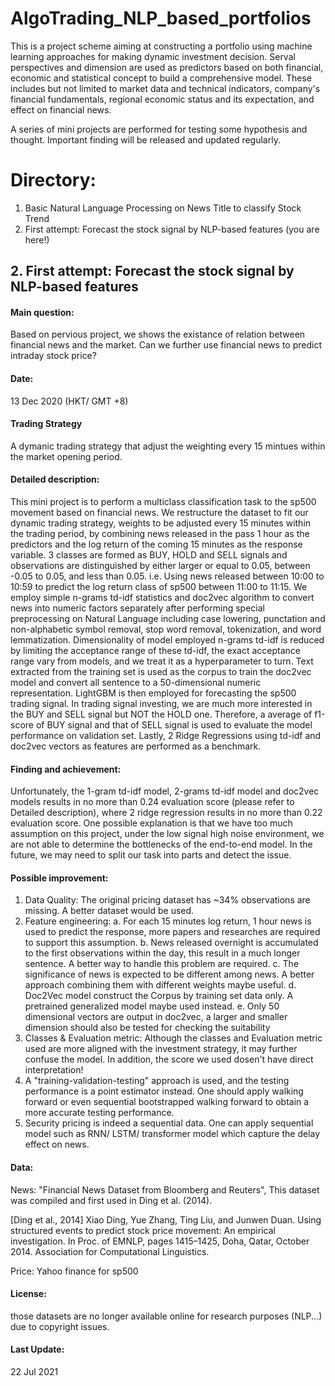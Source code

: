 # AlgoTrading_NLP_based_portfolios
This is a project scheme aiming at constructing a portfolio using machine learning approaches for making dynamic investment decision. Serval perspectives and dimension are used as predictors based on both financial, economic and statistical concept to build a comprehensive model. These includes but not limited to market data and technical indicators, company's financial fundamentals, regional economic status and its expectation, and effect on financial news. 

A series of mini projects are performed for testing some hypothesis and thought. Important finding will be released and updated regularly. 


# Directory:
1. Basic Natural Language Processing on News Title to classify Stock Trend
2. First attempt: Forecast the stock signal by NLP-based features (you are here!)


## 2. First attempt: Forecast the stock signal by NLP-based features
#### Main question: 
Based on pervious project, we shows the existance of relation between financial news and the market. Can we further use financial news to 
predict intraday stock price?

#### Date: 
13 Dec 2020 (HKT/ GMT +8)

#### Trading Strategy
A dymanic trading strategy that adjust the weighting every 15 mintues within the market opening period. 

#### Detailed description: 
This mini project is to perform a multiclass classification task to the sp500 movement based on financial news. We restructure the dataset to fit our dynamic trading strategy, weights to be adjusted every 15 minutes within the trading period, by combining news released in the pass 1 hour as the predictors and the log return of the coming 15 minutes as the response variable. 3 classes are formed as BUY, HOLD and SELL signals and observations are distinguished by either larger or equal to 0.05, between -0.05 to 0.05, and less than 0.05. i.e. Using news released between 10:00 to 10:59 to predict the log return class of sp500 between 11:00 to 11:15. We employ simple n-grams td-idf statistics and doc2vec algorithm to convert news into numeric factors separately after performing special preprocessing on Natural Language including case lowering, punctation and non-alphabetic symbol removal, 
stop word removal, tokenization, and word lemmatization. Dimensionality of model employed n-grams td-idf is reduced by limiting the acceptance range of these td-idf, the exact acceptance range vary from models, and we treat it as a hyperparameter to turn. Text extracted from the training set is used as the corpus to train the doc2vec 
model and convert all sentence to a 50-dimensional numeric representation. LightGBM is then employed for forecasting the sp500 trading signal. In trading signal investing, we are much more interested in the BUY and SELL signal but NOT the HOLD one. Therefore, a average of f1-score of BUY signal and that of SELL signal is used to evaluate the model performance on validation set. Lastly, 2 Ridge Regressions using td-idf and doc2vec vectors as features are performed as a benchmark.

#### Finding and achievement: 
Unfortunately, the 1-gram td-idf model, 2-grams td-idf model and doc2vec models results in no more than 0.24 evaluation score (please refer to Detailed description), where 2 ridge regression results in no more than 0.22 evaluation score. One possible explanation is that we have too much assumption on this project, under the low signal high noise environment, we are not able to determine the bottlenecks of the end-to-end model. In the future, we may need to split our task into parts and detect the issue.

#### Possible improvement: 
1. Data Quality: The original pricing dataset has ~34% observations are missing. A better dataset would be used.
2. Feature engineering: 
  a. For each 15 minutes log return, 1 hour news is used to predict the response, more papers and researches are required to support this assumption.
  b. News released overnight is accumulated to the first observations within the day, this result in a much longer sentence. A better way to handle this problem are required.
  c. The significance of news is expected to be different among news. A better approach combining them with different weights maybe useful. 
  d. Doc2Vec model construct the Corpus by training set data only. A pretrained generalized model maybe used instead.
  e. Only 50 dimensional vectors are output in doc2vec, a larger and smaller dimension should also be tested for checking the suitability
3. Classes & Evaluation metric: Although the classes and Evaluation metric used are more aligned with the investment strategy, it may further confuse the model. In addition, the score we used dosen't have direct interpretation! 
4. A "training-validation-testing" approach is used, and the testing performance is a point estimator instead. One should apply walking forward or even sequential bootstrapped walking forward to obtain a more accurate testing performance.
3. Security pricing is indeed a sequential data. One can apply sequential model such as RNN/ LSTM/ transformer model which capture the delay effect on news. 

#### Data: 
News: "Financial News Dataset from Bloomberg and Reuters", This dataset was compiled and first used in Ding et al. (2014).

[Ding et al., 2014] Xiao Ding, Yue Zhang, Ting Liu, and Junwen Duan. Using structured events to predict stock price movement: An empirical investigation. In Proc. of EMNLP, pages 1415–1425, Doha, Qatar, October 2014. Association for Computational Linguistics.

Price: Yahoo finance for sp500

#### License: 
those datasets are no longer available online for research purposes (NLP...) due to copyright issues.

#### Last Update: 
22 Jul 2021

